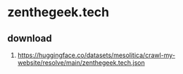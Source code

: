 # zenthegeek.tech

## download

1. https://huggingface.co/datasets/mesolitica/crawl-my-website/resolve/main/zenthegeek.tech.json